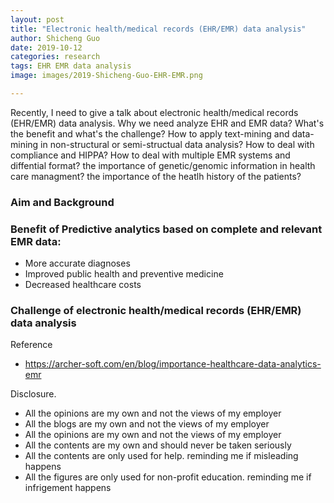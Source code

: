 ```yaml
---
layout: post
title: "Electronic health/medical records (EHR/EMR) data analysis"
author: Shicheng Guo
date: 2019-10-12
categories: research
tags: EHR EMR data analysis
image: images/2019-Shicheng-Guo-EHR-EMR.png	

---
```

Recently, I need to give a talk about electronic health/medical records (EHR/EMR) data analysis. Why we need analyze EHR and EMR data? What's the benefit and what's the challenge? How to apply text-mining and data-mining in non-structural or semi-structual data analysis? How to deal with compliance and HIPPA? How to deal with multiple EMR systems and diffential format? the importance of genetic/genomic information in health care managment? the importance of the heatlh history of the patients?

###  Aim and Background

### Benefit of Predictive analytics based on complete and relevant EMR data:
* More accurate diagnoses
* Improved public health and preventive medicine
* Decreased healthcare costs

### Challenge of electronic health/medical records (EHR/EMR) data analysis

 

Reference
* https://archer-soft.com/en/blog/importance-healthcare-data-analytics-emr



Disclosure.
* All the opinions are my own and not the views of my employer
* All the blogs are my own and not the views of my employer
* All the opinions are my own and not the views of my employer
* All the contents are my own and should never be taken seriously
* All the contents are only used for help. reminding me if misleading happens
* All the figures are only used for non-profit education. reminding me if infrigement happens
